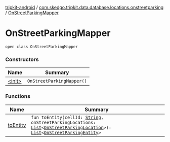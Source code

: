 [tripkit-android](../../index.md) / [com.skedgo.tripkit.data.database.locations.onstreetparking](../index.md) / [OnStreetParkingMapper](./index.md)

# OnStreetParkingMapper

`open class OnStreetParkingMapper`

### Constructors

| Name | Summary |
|---|---|
| [&lt;init&gt;](-init-.md) | `OnStreetParkingMapper()` |

### Functions

| Name | Summary |
|---|---|
| [toEntity](to-entity.md) | `fun toEntity(cellId: `[`String`](https://kotlinlang.org/api/latest/jvm/stdlib/kotlin/-string/index.html)`, onStreetParkingLocations: `[`List`](https://kotlinlang.org/api/latest/jvm/stdlib/kotlin.collections/-list/index.html)`<`[`OnStreetParkingLocation`](../-on-street-parking-location/index.md)`>): `[`List`](https://kotlinlang.org/api/latest/jvm/stdlib/kotlin.collections/-list/index.html)`<`[`OnStreetParkingEntity`](../-on-street-parking-entity/index.md)`>` |
